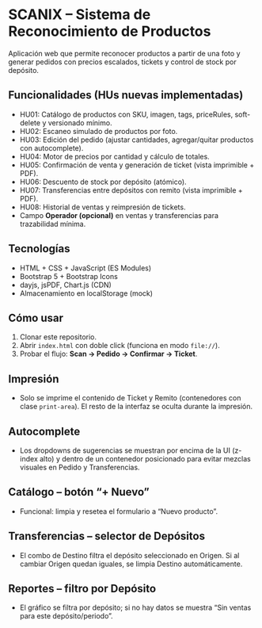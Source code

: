 # SCANIX – Sistema de Reconocimiento de Productos

Aplicación web que permite reconocer productos a partir de una foto y generar pedidos con precios escalados, tickets y control de stock por depósito.

## Funcionalidades (HUs nuevas implementadas)
- HU01: Catálogo de productos con SKU, imagen, tags, priceRules, soft-delete y versionado mínimo.
- HU02: Escaneo simulado de productos por foto.
- HU03: Edición del pedido (ajustar cantidades, agregar/quitar productos con autocomplete).
- HU04: Motor de precios por cantidad y cálculo de totales.
- HU05: Confirmación de venta y generación de ticket (vista imprimible + PDF).
- HU06: Descuento de stock por depósito (atómico).
- HU07: Transferencias entre depósitos con remito (vista imprimible + PDF).
- HU08: Historial de ventas y reimpresión de tickets.
- Campo **Operador (opcional)** en ventas y transferencias para trazabilidad mínima.

## Tecnologías
- HTML + CSS + JavaScript (ES Modules)
- Bootstrap 5 + Bootstrap Icons
- dayjs, jsPDF, Chart.js (CDN)
- Almacenamiento en localStorage (mock)

## Cómo usar
1. Clonar este repositorio.
2. Abrir `index.html` con doble click (funciona en modo `file://`).
3. Probar el flujo: **Scan → Pedido → Confirmar → Ticket**.
## Impresión

- Solo se imprime el contenido de Ticket y Remito (contenedores con clase `print-area`). El resto de la interfaz se oculta durante la impresión.

## Autocomplete

- Los dropdowns de sugerencias se muestran por encima de la UI (z-index alto) y dentro de un contenedor posicionado para evitar mezclas visuales en Pedido y Transferencias.

## Catálogo – botón “+ Nuevo”

- Funcional: limpia y resetea el formulario a “Nuevo producto”.

## Transferencias – selector de Depósitos

- El combo de Destino filtra el depósito seleccionado en Origen. Si al cambiar Origen quedan iguales, se limpia Destino automáticamente.

## Reportes – filtro por Depósito

- El gráfico se filtra por depósito; si no hay datos se muestra “Sin ventas para este depósito/periodo”.

